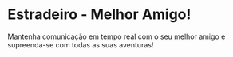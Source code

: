 # Estradeiro - Melhor Amigo!
Mantenha comunicação em tempo real com o seu melhor amigo e supreenda-se com todas as suas aventuras!

